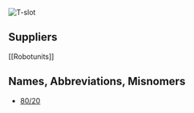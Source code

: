 ![T-slot](http://images1.mcmaster.com/mvA/contents/gfx/small/47065t102l1s.png?ver=1412350011)

## Suppliers
[[Robotunits]]

## Names, Abbreviations, Misnomers
* [80/20](https://en.wikipedia.org/wiki/80/20_(framing_system/))